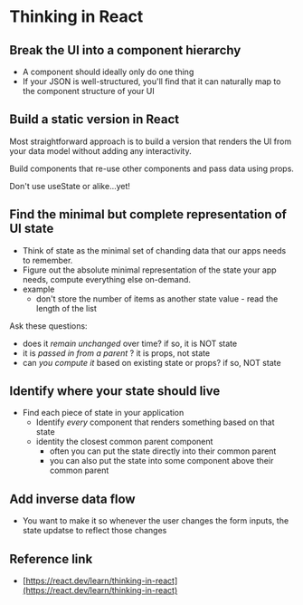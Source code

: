 # Thinking in React

## Break the UI into a component hierarchy
* A component should ideally only do one thing
* If your JSON is well-structured, you'll find that it can naturally map to the component structure of your UI

## Build a static version in React

Most straightforward approach is to build a version that renders the UI from your data model without adding any interactivity.  

Build components that re-use other components and pass data using props.  

Don't use useState or alike...yet!

## Find the minimal but complete representation of UI state

* Think of state as the minimal set of chanding data that our apps needs to remember.
* Figure out the absolute minimal representation of the state your app needs, compute everything else on-demand.
* example
  * don't store the number of items as another state value - read the length of the list

Ask these questions:
* does it *remain unchanged* over time? if so, it is NOT state
* it is *passed in from a parent* ? it is props, not state
* can *you compute it* based on existing state or props? if so, NOT state

## Identify where your state should live
* Find each piece of state in your application
  * Identify *every* component that renders something based on that state
  * identity the closest common parent component
    * often you can put the state directly into their common parent
    * you can also put the state into some component above their common parent

## Add inverse data flow
* You want to make it so whenever the user changes the form inputs, the state updatse to reflect those changes

## Reference link
* [https://react.dev/learn/thinking-in-react](https://react.dev/learn/thinking-in-react)